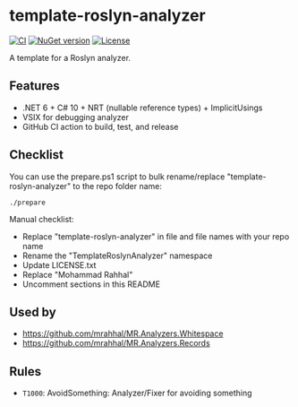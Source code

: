 # template-roslyn-analyzer

[![CI](https://github.com/mrahhal/template-roslyn-analyzer/actions/workflows/ci.yml/badge.svg)](https://github.com/mrahhal/template-roslyn-analyzer/actions/workflows/ci.yml)
[![NuGet version](https://badge.fury.io/nu/template-roslyn-analyzer.svg)](https://www.nuget.org/packages/template-roslyn-analyzer)
[![License](https://img.shields.io/badge/license-MIT-blue.svg)](LICENSE.txt)

A template for a Roslyn analyzer.

## Features

- .NET 6 + C# 10 + NRT (nullable reference types) + ImplicitUsings
- VSIX for debugging analyzer
- GitHub CI action to build, test, and release

## Checklist

You can use the prepare.ps1 script to bulk rename/replace "template-roslyn-analyzer" to the repo folder name:

```
./prepare
```

Manual checklist:

- Replace "template-roslyn-analyzer" in file and file names with your repo name
- Rename the "TemplateRoslynAnalyzer" namespace
- Update LICENSE.txt
- Replace "Mohammad Rahhal"
- Uncomment sections in this README

## Used by

- https://github.com/mrahhal/MR.Analyzers.Whitespace
- https://github.com/mrahhal/MR.Analyzers.Records

<!--
## Include in your project

```xml
<PackageReference Include="template-roslyn-analyzer" Version="1.0.0" PrivateAssets="All" />
```
-->

## Rules

- `T1000`: AvoidSomething: Analyzer/Fixer for avoiding something
